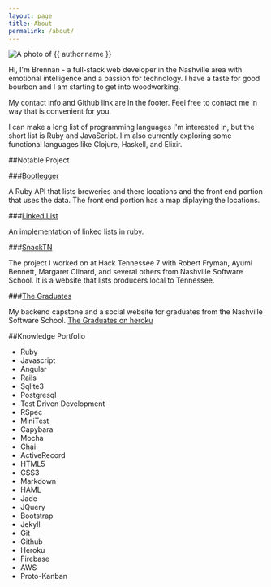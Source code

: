 ```yaml
---
layout: page
title: About
permalink: /about/
---
```


<img src="https://s.gravatar.com/avatar/d65359ab27ec95d16c06c4d67b092e47?s=250" class="gravatar" alt="A photo of {{ author.name }}">

Hi, I'm Brennan - a full-stack web developer in the Nashville area with emotional intelligence and a passion for technology. I have a taste for good bourbon and I am starting to get into woodworking.

My contact info and Github link are in the footer. Feel free to contact me in way that is convenient for you.

I can make a long list of programming languages I'm interested in, but the short list is Ruby and JavaScript. I'm also currently exploring some functional languages like Clojure, Haskell, and Elixir.

##Notable Project

###[Bootlegger](https://www.github.com/brenntron/bootlegger)

A Ruby API that lists breweries and there locations and the front end portion that uses the data.
The front end portion has a map diplaying the locations.

###[Linked List](https://www.github.com/brenntron/linked_list_cohort_huckleberry)

An implementation of linked lists in ruby.

###[SnackTN](https://www.github.com/RJFryman/snack_tennessee)

The project I worked on at Hack Tennessee 7 with Robert Fryman, Ayumi Bennett, Margaret Clinard, and several others from Nashville Software School.
It is a website that lists producers local to Tennessee.

###[The Graduates](https://www.github.com/brenntron/thegraduates)

My backend capstone and a social website for graduates from the Nashville Software School.
[The Graduates on heroku](https://thegraduates.herokuapp.com)


##Knowledge Portfolio

- Ruby
- Javascript
- Angular
- Rails
- Sqlite3
- Postgresql
- Test Driven Development
- RSpec
- MiniTest
- Capybara
- Mocha
- Chai
- ActiveRecord
- HTML5
- CSS3
- Markdown
- HAML
- Jade
- JQuery
- Bootstrap
- Jekyll
- Git
- Github
- Heroku
- Firebase
- AWS
- Proto-Kanban
